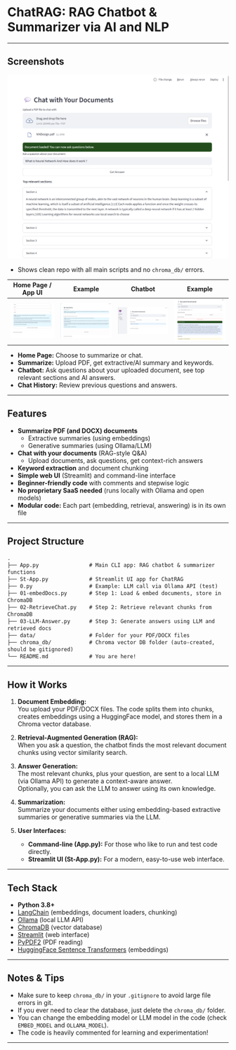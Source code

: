 # ChatRAG: RAG Chatbot & Summarizer via AI and NLP

---

## Screenshots


![File Structure and GitHub Clean-up](Screenshot%202025-07-24%20170506.png)

- Shows clean repo with all main scripts and no `chroma_db/` errors.

| Home Page / App UI | Example | Chatbot | Example |
|--------------------|----------------------|-----------------|---------------------|
| ![Home UI](Screenshot%202025-07-24%20170516.png) | ![Summarize](Screenshot%202025-07-24%20170915.png) | ![Chatbot](Screenshot%202025-07-24%20170945.png) | ![Chat History](Screenshot%202025-07-24%20171338.png) |

- **Home Page:** Choose to summarize or chat.
- **Summarize:** Upload PDF, get extractive/AI summary and keywords.
- **Chatbot:** Ask questions about your uploaded document, see top relevant sections and AI answers.
- **Chat History:** Review previous questions and answers.

---

## Features

- **Summarize PDF (and DOCX) documents**
  - Extractive summaries (using embeddings)
  - Generative summaries (using Ollama/LLM)
- **Chat with your documents** (RAG-style Q&A)
  - Upload documents, ask questions, get context-rich answers
- **Keyword extraction** and document chunking
- **Simple web UI** (Streamlit) and command-line interface
- **Beginner-friendly code** with comments and stepwise logic
- **No proprietary SaaS needed** (runs locally with Ollama and open models)
- **Modular code:** Each part (embedding, retrieval, answering) is in its own file

---

## Project Structure

```plaintext
.
├── App.py                # Main CLI app: RAG chatbot & summarizer functions
├── St-App.py             # Streamlit UI app for ChatRAG
├── 0.py                  # Example: LLM call via Ollama API (test)
├── 01-embedDocs.py       # Step 1: Load & embed documents, store in ChromaDB
├── 02-RetrieveChat.py    # Step 2: Retrieve relevant chunks from ChromaDB
├── 03-LLM-Answer.py      # Step 3: Generate answers using LLM and retrieved docs
├── data/                 # Folder for your PDF/DOCX files
├── chroma_db/            # Chroma vector DB folder (auto-created, should be gitignored)
└── README.md             # You are here!
```

---

## How it Works

1. **Document Embedding:**  
   You upload your PDF/DOCX files. The code splits them into chunks, creates embeddings using a HuggingFace model, and stores them in a Chroma vector database.

2. **Retrieval-Augmented Generation (RAG):**  
   When you ask a question, the chatbot finds the most relevant document chunks using vector similarity search.

3. **Answer Generation:**  
   The most relevant chunks, plus your question, are sent to a local LLM (via Ollama API) to generate a context-aware answer.  
   Optionally, you can ask the LLM to answer using its own knowledge.

4. **Summarization:**  
   Summarize your documents either using embedding-based extractive summaries or generative summaries via the LLM.

5. **User Interfaces:**  
   - **Command-line (App.py):** For those who like to run and test code directly.
   - **Streamlit UI (St-App.py):** For a modern, easy-to-use web interface.

---

## Tech Stack

- **Python 3.8+**
- [LangChain](https://github.com/langchain-ai/langchain) (embeddings, document loaders, chunking)
- [Ollama](https://ollama.com/) (local LLM API)
- [ChromaDB](https://www.trychroma.com/) (vector database)
- [Streamlit](https://streamlit.io/) (web interface)
- [PyPDF2](https://pypi.org/project/PyPDF2/) (PDF reading)
- [HuggingFace Sentence Transformers](https://www.sbert.net/) (embeddings)

---

## Notes & Tips

- Make sure to keep `chroma_db/` in your `.gitignore` to avoid large file errors in git.
- If you ever need to clear the database, just delete the `chroma_db/` folder.
- You can change the embedding model or LLM model in the code (check `EMBED_MODEL` and `OLLAMA_MODEL`).
- The code is heavily commented for learning and experimentation!

---


